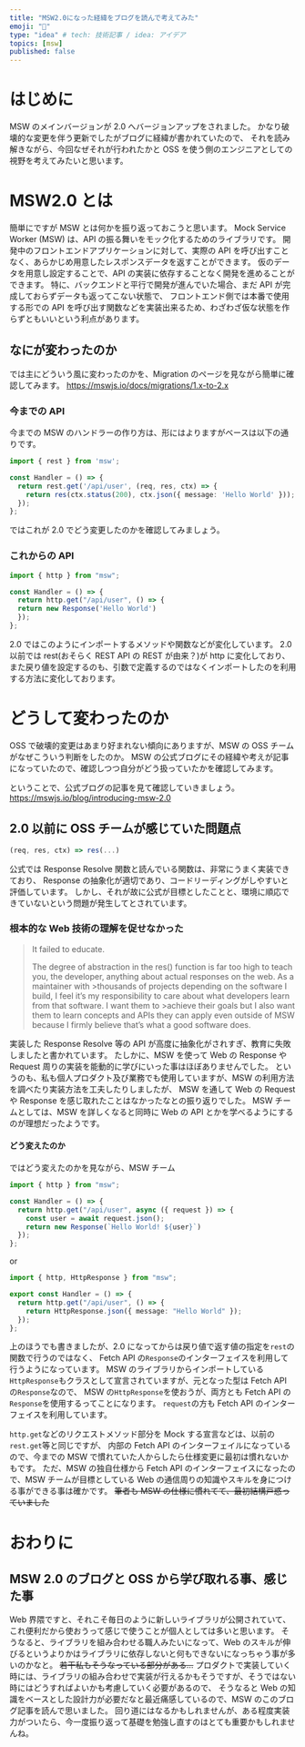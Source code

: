 ```yaml
---
title: "MSW2.0になった経緯をブログを読んで考えてみた"
emoji: "📌"
type: "idea" # tech: 技術記事 / idea: アイデア
topics: [msw]
published: false
---
```


# はじめに

MSW のメインバージョンが 2.0 へバージョンアップをされました。
かなり破壊的な変更を伴う更新でしたがブログに経緯が書かれていたので、
それを読み解きながら、今回なぜそれが行われたかと OSS を使う側のエンジニアとしての視野を考えてみたいと思います。

# MSW2.0 とは

簡単にですが MSW とは何かを振り返っておこうと思います。
Mock Service Worker (MSW) は、API の振る舞いをモック化するためのライブラリです。
開発中のフロントエンドアプリケーションに対して、実際の API を呼び出すことなく、あらかじめ用意したレスポンスデータを返すことができます。
仮のデータを用意し設定することで、API の実装に依存することなく開発を進めることができます。
特に、バックエンドと平行で開発が進んでいた場合、まだ API が完成しておらずデータも返ってこない状態で、
フロントエンド側では本番で使用する形での API を呼び出す関数などを実装出来るため、わざわざ仮な状態を作らずともいいという利点があります。

## なにが変わったのか

では主にどういう風に変わったのかを、Migration のページを見ながら簡単に確認してみます。
https://mswjs.io/docs/migrations/1.x-to-2.x

### 今までの API

今までの MSW のハンドラーの作り方は、形にはよりますがベースは以下の通りです。

```ts
import { rest } from 'msw';

const Handler = () => {
  return rest.get('/api/user', (req, res, ctx) => {
    return res(ctx.status(200), ctx.json({ message: 'Hello World' }));
  });
};
```

ではこれが 2.0 でどう変更したのかを確認してみましょう。

### これからの API

```ts
import { http } from "msw";

const Handler = () => {
  return http.get("/api/user", () => {
  return new Response('Hello World')
  });
};
```

2.0 ではこのようにインポートするメソッドや関数などが変化しています。
2.0 以前では rest(おそらく REST API の REST が由来？)が http に変化しており、
また戻り値を設定するのも、引数で定義するのではなくインポートしたのを利用する方法に変化しております。

# どうして変わったのか

OSS で破壊的変更はあまり好まれない傾向にありますが、MSW の OSS チームがなぜこういう判断をしたのか。
MSW の公式ブログにその経緯や考えが記事になっていたので、確認しつつ自分がどう扱っていたかを確認してみます。

ということで、公式ブログの記事を見て確認していきましょう。
https://mswjs.io/blog/introducing-msw-2.0

## 2.0 以前に OSS チームが感じていた問題点

```ts
(req, res, ctx) => res(...)
```

公式では Response Resolve 関数と読んでいる関数は、非常にうまく実装できており、
Response の抽象化が適切であり、コードリーディングがしやすいと評価しています。
しかし、それが故に公式が目標としたことと、環境に順応できていないという問題が発生してとされています。

### 根本的な Web 技術の理解を促せなかった

> It failed to educate.
>
> The degree of abstraction in the res() function is far too high to teach you, the developer, anything about actual responses on the web. As a maintainer with >thousands of projects depending on the software I build, I feel it’s my responsibility to care about what developers learn from that software. I want them to >achieve their goals but I also want them to learn concepts and APIs they can apply even outside of MSW because I firmly believe that’s what a good software does.

実装した Response Resolve 等の API が高度に抽象化がされすぎ、教育に失敗しましたと書かれています。
たしかに、MSW を使って Web の Response や Request 周りの実装を能動的に学びにいった事はほぼありませんでした。
というのも、私も個人プロダクト及び業務でも使用していますが、MSW の利用方法を調べたり実装方法を工夫したりしましたが、
MSW を通して Web の Request や Response を感じ取れたことはなかったなとの振り返りでした。
MSW チームとしては、MSW を詳しくなると同時に Web の API とかを学べるようにするのが理想だったようです。

#### どう変えたのか

ではどう変えたのかを見ながら、MSW チーム

```ts
import { http } from "msw";

const Handler = () => {
  return http.get("/api/user", async ({ request }) => {
    const user = await request.json();
    return new Response(`Hello World! ${user}`)
  });
};
```

or

```ts
import { http, HttpResponse } from "msw";

export const Handler = () => {
  return http.get("/api/user", () => {
    return HttpResponse.json({ message: "Hello World" });
  });
};
```

上のほうでも書きましたが、2.0 になってからは戻り値で返す値の指定を`rest`の関数で行うのではなく、
Fetch API の`Response`のインターフェイスを利用して行うようになっています。
MSW のライブラリからインポートしている`HttpResponse`もクラスとして宣言されていますが、元となった型は Fetch API の`Response`なので、
MSW の`HttpResponse`を使おうが、両方とも Fetch API の`Response`を使用するってことになります。
`request`の方も Fetch API のインターフェイスを利用しています。

`http.get`などのリクエストメソッド部分を Mock する宣言などは、以前の`rest.get`等と同じですが、
内部の Fetch API のインターフェイルになっているので、今までの MSW で慣れていた人からしたら仕様変更に最初は慣れないかもです。
ただ、MSW の独自仕様から Fetch API のインターフェイスになったので、MSW チームが目標としている Web の通信周りの知識やスキルを身につける事ができる事は確かです。
~~筆者も MSW の仕様に慣れてて、最初結構戸惑っていました~~

# おわりに

## MSW 2.0 のブログと OSS から学び取れる事、感じた事

Web 界隈ですと、それこそ毎日のように新しいライブラリが公開されていて、これ便利だから使おうって感じで使うことが個人としては多いと思います。
そうなると、ライブラリを組み合わせる職人みたいになって、Web のスキルが伸びるというよりかはライブラリに依存しないと何もできないになっちゃう事が多いのかなと。
~~若干私もそうなっている部分がある…~~
プロダクトで実装していく時には、ライブラリの組み合わせで実装が行えるかもそうですが、そうではない時にはどうすればよいかも考慮していく必要があるので、
そうなると Web の知識をベースとした設計力が必要だなと最近痛感しているので、MSW のこのブログ記事を読んで思いました。
回り道にはなるかもしれませんが、ある程度実装力がついたら、今一度振り返って基礎を勉強し直すのはとても重要かもしれませんね。
